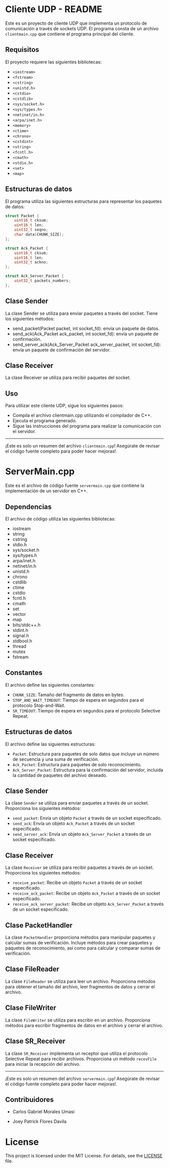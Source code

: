 # Cliente UDP - README

Este es un proyecto de cliente UDP que implementa un protocolo de comunicación a través de sockets UDP. El programa consta de un archivo `clientmain.cpp` que contiene el programa principal del cliente.

## Requisitos

El proyecto requiere las siguientes bibliotecas:

- `<iostream>`
- `<fstream>`
- `<cstring>`
- `<unistd.h>`
- `<cstdio>`
- `<cstdlib>`
- `<sys/socket.h>`
- `<sys/types.h>`
- `<netinet/in.h>`
- `<arpa/inet.h>`
- `<memory>`
- `<ctime>`
- `<chrono>`
- `<cstdint>`
- `<string>`
- `<fcntl.h>`
- `<cmath>`
- `<stdio.h>`
- `<set>`
- `<map>`

## Estructuras de datos

El programa utiliza las siguientes estructuras para representar los paquetes de datos:

```cpp
struct Packet {
    uint16_t cksum;
    uint16_t len;
    uint32_t seqno;
    char data[CHUNK_SIZE];
};

struct Ack_Packet {
    uint16_t cksum;
    uint16_t len;
    uint32_t ackno;
};

struct Ack_Server_Packet {
    uint32_t packets_numbers;
};

```


## Clase Sender
La clase Sender se utiliza para enviar paquetes a través del socket. Tiene los siguientes métodos:

- send_packet(Packet packet, int socket_fd): envía un paquete de datos.
- send_ack(Ack_Packet ack_packet, int socket_fd): envía un paquete de confirmación.
- send_server_ack(Ack_Server_Packet ack_server_packet, int socket_fd): envía un paquete de confirmación del servidor.
## Clase Receiver
La clase Receiver se utiliza para recibir paquetes del socket.

## Uso
Para utilizar este cliente UDP, sigue los siguientes pasos:

- Compila el archivo clientmain.cpp utilizando el compilador de C++.
- Ejecuta el programa generado.
- Sigue las instrucciones del programa para realizar la comunicación con el servidor.

---

¡Este es solo un resumen del archivo `clientmain.cpp`! Asegúrate de revisar el código fuente completo para poder hacer mejoras!. 

# ServerMain.cpp

Este es el archivo de código fuente `servermain.cpp` que contiene la implementación de un servidor en C++.

## Dependencias

El archivo de código utiliza las siguientes bibliotecas:

- iostream
- string
- cstring
- stdio.h
- sys/socket.h
- sys/types.h
- arpa/inet.h
- netinet/in.h
- unistd.h
- chrono
- cstdlib
- ctime
- cstdio
- fcntl.h
- cmath
- set
- vector
- map
- bits/stdc++.h
- stdint.h
- signal.h
- stdbool.h
- thread
- mutex
- fstream

## Constantes

El archivo define las siguientes constantes:

- `CHUNK_SIZE`: Tamaño del fragmento de datos en bytes.
- `STOP_AND_WAIT_TIMEOUT`: Tiempo de espera en segundos para el protocolo Stop-and-Wait.
- `SR_TIMEOUT`: Tiempo de espera en segundos para el protocolo Selective Repeat.

## Estructuras de datos

El archivo define las siguientes estructuras:

- `Packet`: Estructura para paquetes de solo datos que incluye un número de secuencia y una suma de verificación.
- `Ack_Packet`: Estructura para paquetes de solo reconocimiento.
- `Ack_Server_Packet`: Estructura para la confirmación del servidor, incluida la cantidad de paquetes del archivo deseado.

## Clase Sender

La clase `Sender` se utiliza para enviar paquetes a través de un socket. Proporciona los siguientes métodos:

- `send_packet`: Envía un objeto `Packet` a través de un socket especificado.
- `send_ack`: Envía un objeto `Ack_Packet` a través de un socket especificado.
- `send_server_ack`: Envía un objeto `Ack_Server_Packet` a través de un socket especificado.

## Clase Receiver

La clase `Receiver` se utiliza para recibir paquetes a través de un socket. Proporciona los siguientes métodos:

- `receive_packet`: Recibe un objeto `Packet` a través de un socket especificado.
- `receive_ack_packet`: Recibe un objeto `Ack_Packet` a través de un socket especificado.
- `receive_ack_server_packet`: Recibe un objeto `Ack_Server_Packet` a través de un socket especificado.

## Clase PacketHandler

La clase `PacketHandler` proporciona métodos para manipular paquetes y calcular sumas de verificación. Incluye métodos para crear paquetes y paquetes de reconocimiento, así como para calcular y comparar sumas de verificación.

## Clase FileReader

La clase `FileReader` se utiliza para leer un archivo. Proporciona métodos para obtener el tamaño del archivo, leer fragmentos de datos y cerrar el archivo.

## Clase FileWriter

La clase `FileWriter` se utiliza para escribir en un archivo. Proporciona métodos para escribir fragmentos de datos en el archivo y cerrar el archivo.

## Clase SR_Receiver

La clase `SR_Receiver` implementa un receptor que utiliza el protocolo Selective Repeat para recibir archivos. Proporciona un método `recevFile` para iniciar la recepción del archivo.

---

¡Este es solo un resumen del archivo `servermain.cpp`! Asegúrate de revisar el código fuente completo para poder hacer mejoras!. 

## Contribuidores
- Carlos Gabriel Morales Umasi

- Joey Patrick Flores Davila
# License

This project is licensed under the MIT License. For details, see the [LICENSE](LICENSE) file.
